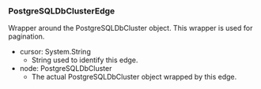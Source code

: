 ### PostgreSQLDbClusterEdge
Wrapper around the PostgreSQLDbCluster object. This wrapper is used for pagination.

- cursor: System.String
  - String used to identify this edge.
- node: PostgreSQLDbCluster
  - The actual PostgreSQLDbCluster object wrapped by this edge.

